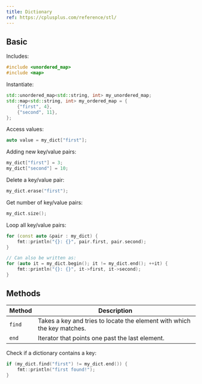 ```yaml
---
title: Dictionary
ref: https://cplusplus.com/reference/stl/
---
```


## Basic

Includes:

```cpp
#include <unordered_map>
#include <map>
```

Instantiate:

```cpp
std::unordered_map<std::string, int> my_unordered_map;
std::map<std::string, int> my_ordered_map = {
    {"first", 4},
    {"second", 11},
};
```

Access values:

```cpp
auto value = my_dict["first"];
```

Adding new key/value pairs:

```cpp
my_dict["first"] = 3;
my_dict["second"] = 10;
```

Delete a key/value pair:

```cpp
my_dict.erase("first");
```

Get number of key/value pairs:

```cpp
my_dict.size();
```

Loop all key/value pairs:

```cpp
for (const auto &pair : my_dict) {
    fmt::println("{}: {}", pair.first, pair.second);
}

// Can also be written as:
for (auto it = my_dict.begin(); it != my_dict.end(); ++it) {
    fmt::println("{}: {}", it->first, it->second);
}
```

## Methods

| Method | Description                                                             |
| ------ | ----------------------------------------------------------------------- |
| `find` | Takes a key and tries to locate the element with which the key matches. |
| `end`  | Iterator that points one past the last element.                         |

Check if a dictionary contains a key:

```cpp
if (my_dict.find("first") != my_dict.end()) {
    fmt::println("first found!");
}
```
